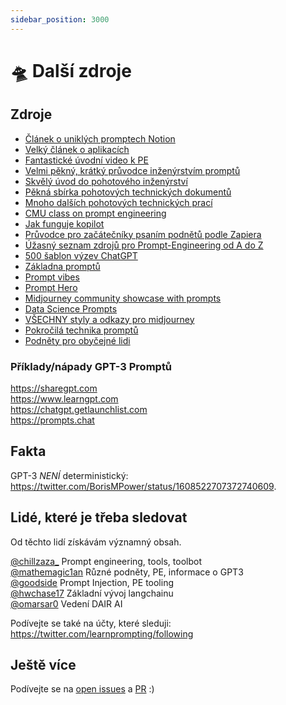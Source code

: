 ```yaml
---
sidebar_position: 3000
---
```


# 🛸 Další zdroje

## Zdroje

* [Článek o uniklých promptech Notion](https://lspace.swyx.io/p/reverse-prompt-eng)
* [Velký článek o aplikacích](https://huyenchip.com/2023/04/11/llm-engineering.html)<br/>
* [Fantastické úvodní video k PE](https://youtube.com/watch?v=dOxUroR57xs&feature=shares)<br/>
* [Velmi pěkný, krátký průvodce inženýrstvím promptů](https://help.openai.com/en/articles/6654000-best-practices-for-prompt-engineering-with-openai-api)<br/>
* [Skvělý úvod do pohotového inženýrství](https://humanloop.com/blog/prompt-engineering-101)<br/>
* [Pěkná sbírka pohotových technických dokumentů](https://github.com/dair-ai/Prompt-Engineering-Guide)<br/>
* [Mnoho dalších pohotových technických prací](https://github.com/thunlp/PromptPapers)<br/>
* [CMU class on prompt engineering](https://youtu.be/5ef83Wljm-M)<br/>
* [Jak funguje kopilot](https://thakkarparth007.github.io/copilot-explorer/posts/copilot-internals.html)<br/>
* [Průvodce pro začátečníky psaním podnětů podle Zapiera](https://zapier.com/blog/gpt-3-prompt/)<br/>
* [Úžasný seznam zdrojů pro Prompt-Engineering od A do Z](https://github.com/promptslab/Awesome-Prompt-Engineering)<br/>
* [500 šablon výzev ChatGPT](https://www.notion.so/500-ChatGPT-Prompt-Templates-d9541e901b2b4e8f800e819bdc0256da)<br/>
* [Základna promptů](https://promptbase.com/) <br/>
* [Prompt vibes](https://www.promptvibes.com/) <br/>
* [Prompt Hero](https://prompthero.com/)
* [Midjourney community showcase with prompts](https://www.midjourney.com/showcase/recent/)<br/>
* [Data Science Prompts](https://github.com/travistangvh/ChatGPT-Data-Science-Prompts.git)
* [VŠECHNY styly a odkazy pro midjourney](https://github.com/willwulfken/MidJourney-Styles-and-Keywords-Reference)<br/>
* [Pokročilá technika promptů](https://jamesbachini.com/advanced-midjourney-prompt-engineering/#midjourney-flags)
* [Podněty pro obyčejné lidi](https://www.ordinarypeopleprompts.com/)

### Příklady/nápady GPT-3 Promptů

https://sharegpt.com <br/>
https://www.learngpt.com <br/>
https://chatgpt.getlaunchlist.com <br/>
https://prompts.chat


## Fakta

GPT-3 *NENÍ* deterministický: https://twitter.com/BorisMPower/status/1608522707372740609.

## Lidé, které je třeba sledovat

Od těchto lidí získávám významný obsah.

[@chillzaza_](https://mobile.twitter.com/chillzaza_) Prompt engineering, tools, toolbot<br/>
[@mathemagic1an](https://mobile.twitter.com/mathemagic1an) Různé podněty, PE, informace o GPT3<br/>
[@goodside](https://twitter.com/goodside/status/1588247865503010816) Prompt Injection, PE tooling<br/>
[@hwchase17](https://twitter.com/hwchase17) Základní vývoj langchainu<br/>
[@omarsar0](https://twitter.com/omarsar0) Vedení DAIR AI

Podívejte se také na účty, které sleduji: https://twitter.com/learnprompting/following 

## Ještě více

Podívejte se na [open issues](https://github.com/trigaten/Learn_Prompting/issues) a [PR](https://github.com/trigaten/Learn_Prompting/pulls) :)
